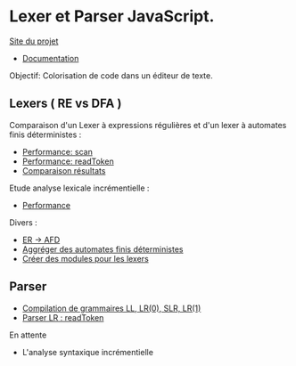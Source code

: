 Lexer et Parser JavaScript.
===========
[Site du projet](http://raphpell.github.io/JS.Compilation/index.htm)
 - [Documentation](http://raphpell.github.io/JS.Compilation/xml/fr/doc/index.htm)

Objectif: Colorisation de code dans un éditeur de texte.


Lexers ( RE vs DFA )
--------
Comparaison d'un Lexer à expressions régulières et d'un lexer à automates finis déterministes :
- [Performance: scan](http://raphpell.github.io/JS.Compilation/Lexers.performance.scan.htm)
- [Performance: readToken](http://raphpell.github.io/JS.Compilation/Lexers.performance.readToken.htm)
- [Comparaison résultats](http://raphpell.github.io/JS.Compilation/Lexers.result.comparaison.htm)

Etude analyse lexicale incrémentielle :
- [Performance](http://raphpell.github.io/JS.Compilation/LexerAutomaton.incremental.htm)

Divers :
- [ ER -> AFD ](http://raphpell.github.io/JS.Compilation/AFD.generator.htm)
- [Aggréger des automates finis déterministes](http://raphpell.github.io/JS.Compilation/AFD.aggregator.htm)
- [Créer des modules pour les lexers](http://raphpell.github.io/JS.Compilation/LexerAutomaton.module.generator.htm)


Parser
--------
- [Compilation de grammaires LL, LR(0), SLR, LR(1)](http://raphpell.github.io/JS.Compilation/Parser.htm)
- [Parser LR : readToken](http://raphpell.github.io/JS.Compilation/Parser.byStep.htm)


En attente
- L'analyse syntaxique incrémentielle

